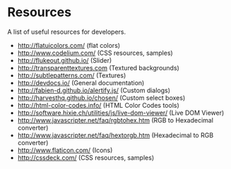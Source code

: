 Resources
=========

A list of useful resources for developers.

 - http://flatuicolors.com/ (flat colors)
 - http://www.codelium.com/ (CSS resources, samples)
 - http://flukeout.github.io/ (Slider)
 - http://transparenttextures.com (Textured backgrounds)
 - http://subtlepatterns.com/ (Textures)
 - http://devdocs.io/ (General documentation)
 - http://fabien-d.github.io/alertify.js/ (Custom dialogs)
 - http://harvesthq.github.io/chosen/ (Custom select boxes)
 - http://html-color-codes.info/ (HTML Color Codes tools)
 - http://software.hixie.ch/utilities/js/live-dom-viewer/ (Live DOM Viewer)
 - http://www.javascripter.net/faq/rgbtohex.htm (RGB to Hexadecimal converter)
 - http://www.javascripter.net/faq/hextorgb.htm (Hexadecimal to RGB converter)
 - http://www.flaticon.com/ (Icons)
 - http://cssdeck.com/ (CSS resources, samples)
